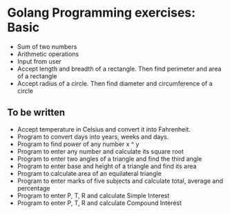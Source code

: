 # Golang Programming exercises: Basic
- Sum of two numbers
- Arithmetic operations
- Input from user
- Accept length and breadth of a rectangle. Then find perimeter and area of a rectangle
- Accept radius of a circle. Then find diameter and circumference of a circle

## To be written
- Accept temperature in Celsius and convert it into Fahrenheit.
- Program to convert days into years, weeks and days.
- Program to find power of any number x ^ y
- Program to enter any number and calculate its square root
- Program to enter two angles of a triangle and find the third angle
- Program to enter base and height of a triangle and find its area
- Program to calculate area of an equilateral triangle
- Program to enter marks of five subjects and calculate total, average and percentage
- Program to enter P, T, R and calculate Simple Interest
- Program to enter P, T, R and calculate Compound Interest

